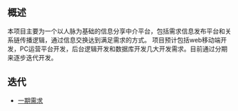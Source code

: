 ## 概述
本项目主要为一个以人脉为基础的信息分享中介平台，包括需求信息发布平台和关系链传播逻辑，通过信息交换达到满足需求的方式。
项目预计包括web移动端开发，PC运营平台开发，后台逻辑开发和数据库开发几大开发需求。目前通过分期来逐步迭代开发。
## 迭代
* [一期需求](https://github.com/pandapandaQ/finalmeet/blob/master/documentation/requirements/%E4%B8%80%E6%9C%9F%E9%9C%80%E6%B1%82.md)
